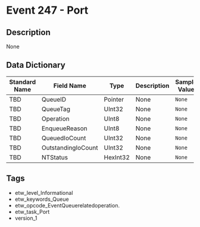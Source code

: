 # Event 247 - Port

## Description
None

## Data Dictionary
|Standard Name|Field Name|Type|Description|Sample Value|
|---|---|---|---|---|
|TBD|QueueID|Pointer|None|`None`|
|TBD|QueueTag|UInt32|None|`None`|
|TBD|Operation|UInt8|None|`None`|
|TBD|EnqueueReason|UInt8|None|`None`|
|TBD|QueuedIoCount|UInt32|None|`None`|
|TBD|OutstandingIoCount|UInt32|None|`None`|
|TBD|NTStatus|HexInt32|None|`None`|

## Tags
* etw_level_Informational
* etw_keywords_Queue
* etw_opcode_EventQueuerelatedoperation.
* etw_task_Port
* version_1